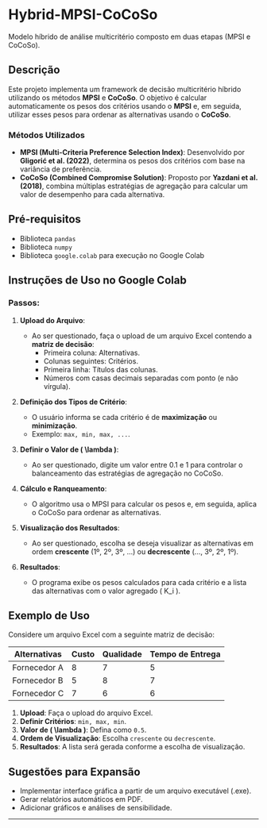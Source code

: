 # Hybrid-MPSI-CoCoSo
Modelo híbrido de análise multicritério composto em duas etapas (MPSI e CoCoSo).

## Descrição
Este projeto implementa um framework de decisão multicritério híbrido utilizando os métodos **MPSI** e **CoCoSo**. O objetivo é calcular automaticamente os pesos dos critérios usando o **MPSI** e, em seguida, utilizar esses pesos para ordenar as alternativas usando o **CoCoSo**.

### Métodos Utilizados
- **MPSI (Multi-Criteria Preference Selection Index)**: Desenvolvido por **Gligorić et al. (2022)**, determina os pesos dos critérios com base na variância de preferência.
- **CoCoSo (Combined Compromise Solution)**: Proposto por **Yazdani et al. (2018)**, combina múltiplas estratégias de agregação para calcular um valor de desempenho para cada alternativa.

## Pré-requisitos
- Biblioteca `pandas`
- Biblioteca `numpy`
- Biblioteca `google.colab` para execução no Google Colab

## Instruções de Uso no Google Colab

### Passos:
1. **Upload do Arquivo**:
   - Ao ser questionado, faça o upload de um arquivo Excel contendo a **matriz de decisão**:
     - Primeira coluna: Alternativas.
     - Colunas seguintes: Critérios.
     - Primeira linha: Títulos das colunas.
     - Números com casas decimais separadas com ponto (e não vírgula).

2. **Definição dos Tipos de Critério**:
   - O usuário informa se cada critério é de **maximização** ou **minimização**.
   - Exemplo: `max, min, max, ...`.

3. **Definir o Valor de \( \lambda \)**:
   - Ao ser questionado, digite um valor entre 0.1 e 1 para controlar o balanceamento das estratégias de agregação no CoCoSo.

4. **Cálculo e Ranqueamento**:
   - O algoritmo usa o MPSI para calcular os pesos e, em seguida, aplica o CoCoSo para ordenar as alternativas.

5. **Visualização dos Resultados**:
   - Ao ser questionado, escolha se deseja visualizar as alternativas em ordem **crescente** (1º, 2º, 3º, ...) ou **decrescente** (..., 3º, 2º, 1º).

6. **Resultados**:
   - O programa exibe os pesos calculados para cada critério e a lista das alternativas com o valor agregado \( K_i \).

## Exemplo de Uso
Considere um arquivo Excel com a seguinte matriz de decisão:

| Alternativas | Custo | Qualidade | Tempo de Entrega |
|--------------|-------|-----------|-----------------|
| Fornecedor A | 8     | 7         | 5               |
| Fornecedor B | 5     | 8         | 7               |
| Fornecedor C | 7     | 6         | 6               |

1. **Upload**: Faça o upload do arquivo Excel.
2. **Definir Critérios**: `min, max, min`.
3. **Valor de \( \lambda \)**: Defina como `0.5`.
4. **Ordem de Visualização**: Escolha `crescente` ou `decrescente`.
5. **Resultados**: A lista será gerada conforme a escolha de visualização.

## Sugestões para Expansão
- Implementar interface gráfica a partir de um arquivo executável (.exe).
- Gerar relatórios automáticos em PDF.
- Adicionar gráficos e análises de sensibilidade.

---
